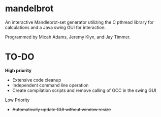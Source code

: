 # mandelbrot
An interactive Mandlebrot-set generator utilizing the C pthread library for calculations and a Java swing GUI for interaction.

Programmed by Micah Adams, Jeremy Klyn, and Jay Timmer.


TO-DO
===========
**High priority**
- Extensive code cleanup
- Independent command line operation
- Create compilation scripts and remove calling of GCC in the swing GUI

Low Priority
- ~~Automatically update GUI without window resize~~
